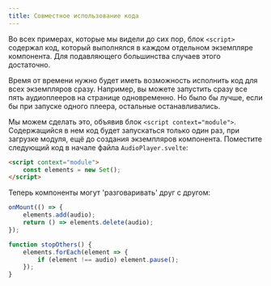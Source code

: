 ```yaml
---
title: Совместное использование кода
---
```


Во всех примерах, которые мы видели до сих пор, блок `<script>` содержал код, который выполнялся в каждом  отдельном экземпляре компонента. Для подавляющего большинства случаев этого достаточно.

Время от времени нужно будет иметь возможность исполнить код для всех экземпляров сразу. Например, вы можете запустить сразу все пять аудиоплееров на странице одновременно. Но было бы лучше, если бы при запуске одного плеера, остальные останавливались.

Мы можем сделать это, объявив блок `<script context="module">`. Содержащийся в нем код будет запускаться только один раз, при загрузке модуля, ещё до создания экземпляров компонента. Поместите следующий код в начале файла `AudioPlayer.svelte`:

```html
<script context="module">
	const elements = new Set();
</script>
```

Теперь компоненты могут 'разговаривать' друг с другом:

```js
onMount(() => {
	elements.add(audio);
	return () => elements.delete(audio);
});

function stopOthers() {
	elements.forEach(element => {
		if (element !== audio) element.pause();
	});
}
```